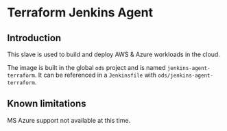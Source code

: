 # Terraform Jenkins Agent

## Introduction
This slave is used to build and deploy AWS & Azure workloads in the cloud.

The image is built in the global `ods` project and is named `jenkins-agent-terraform`. It can be referenced in a `Jenkinsfile` with `ods/jenkins-agent-terraform`.

## Known limitations
MS Azure support not available at this time.
